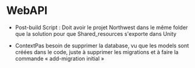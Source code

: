 # WebAPI
- Post-build Script : Doit avoir le projet Northwest dans le même folder que la solution pour que Shared_resources s'exporte dans Unity

- ContextPas besoin de supprimer la database, vu que les models sont créées dans le code, juste à supprimer les migrations et à faire la commande
« add-migration initial » 

